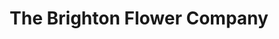 ---
title: "The Brighton Flower Company"
url: /brighton/the-brighton-flower-company/
shop: florist
---